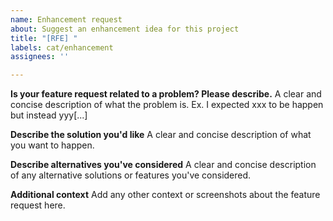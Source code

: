 ```yaml
---
name: Enhancement request
about: Suggest an enhancement idea for this project
title: "[RFE] "
labels: cat/enhancement
assignees: ''

---
```


**Is your feature request related to a problem? Please describe.**
A clear and concise description of what the problem is. Ex. I expected xxx to be happen but instead yyy[...]

**Describe the solution you'd like**
A clear and concise description of what you want to happen.

**Describe alternatives you've considered**
A clear and concise description of any alternative solutions or features you've considered.

**Additional context**
Add any other context or screenshots about the feature request here.
